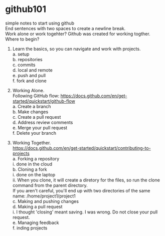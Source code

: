 # github101
simple notes to start using github  
End sentences with two spaces to create a newline break.  
Work alone or work togehter? Github was created for working togther. Where to begin?  

1. Learn the basics, so you can navigate and work with projects.  
  a. setup  
  b. repositories  
  c. commits  
  d. local and remote  
  e. push and pull  
  f. fork and clone  

2. Working Alone.  
  Following GitHub flow: https://docs.github.com/en/get-started/quickstart/github-flow   
  a. Create a branch  
  b. Make changes  
  c. Create a pull request  
  d. Address review comments  
  e. Merge your pull request  
  f. Delete your branch  
  
3. Working Together.  
  https://docs.github.com/en/get-started/quickstart/contributing-to-projects   
  a. Forking a repository  
    i. done in the cloud  
  b. Cloning a fork  
    i. done on the laptop  
    ii. When you clone, it will create a diretory for the   files, so run the clone command from the parent   directory.  
        If you aren't careful, you'll end up with two   directories of the same name: /home/project1/project1  
  c. Making and pushing changes  
  d. Making a pull request  
    i. I thought 'closing' meant saving. I was wrong. Do not close your pull request.   
  e. Managing feedback  
  f. inding projects  
